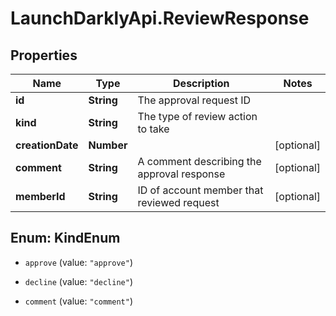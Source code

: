 # LaunchDarklyApi.ReviewResponse

## Properties

Name | Type | Description | Notes
------------ | ------------- | ------------- | -------------
**id** | **String** | The approval request ID | 
**kind** | **String** | The type of review action to take | 
**creationDate** | **Number** |  | [optional] 
**comment** | **String** | A comment describing the approval response | [optional] 
**memberId** | **String** | ID of account member that reviewed request | [optional] 



## Enum: KindEnum


* `approve` (value: `"approve"`)

* `decline` (value: `"decline"`)

* `comment` (value: `"comment"`)




